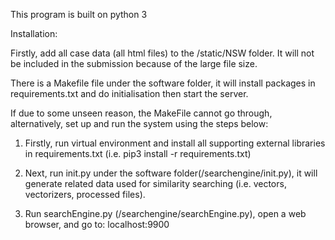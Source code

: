 This program is built on python 3

Installation:

Firstly, add all case data (all html files) to the /static/NSW folder. It will not be included in the submission because of the large file size.

There is a Makefile file under the software folder, it will install packages in requirements.txt and do initialisation then start the server. 


If due to some unseen reason, the MakeFile cannot go through, alternatively, set up and run the system using the steps below:

1. Firstly, run virtual environment and install all supporting external libraries in requirements.txt (i.e. pip3 install -r requirements.txt)

2. Next, run init.py under the software folder(/searchengine/init.py), it will generate related data used for similarity searching (i.e. vectors, vectorizers, processed files).

3. Run searchEngine.py (/searchengine/searchEngine.py), open a web browser, and go to: localhost:9900